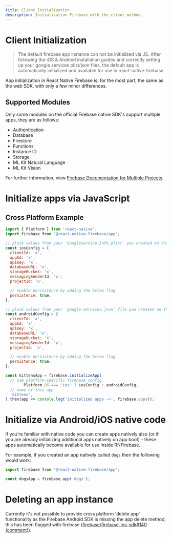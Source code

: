 ```yaml
---
title: Client Initialization
description: Initialization Firebase with the client method.
---
```


# Client Initialization

> The default firebase app instance can not be initialized via JS. After following the iOS & Android installation guides and correctly setting up your google services plist/json files, the default app is automatically initialized and available for use in react-native-firebase.

App initialization in React Native Firebase is, for the most part, the same as the web SDK, with only a few minor differences.

## Supported Modules

Only some modules on the official Firebase native SDK's support multiple apps, they are as follows:

 - Authentication
 - Database
 - Firestore
 - Functions
 - Instance ID
 - Storage
 - ML Kit Natural Language
 - ML Kit Vision

For further information, view [Firebase Documentation for Multiple Projects](https://firebase.google.com/docs/web/setup#multiple-projects).

# Initialize apps via JavaScript

## Cross Platform Example

```javascript
import { Platform } from 'react-native';
import firebase from '@react-native-firebase/app';

// pluck values from your `GoogleService-Info.plist` you created on the firebase console
const iosConfig = {
  clientId: 'x',
  appId: 'x',
  apiKey: 'x',
  databaseURL: 'x',
  storageBucket: 'x',
  messagingSenderId: 'x',
  projectId: 'x',

  // enable persistence by adding the below flag
  persistence: true,
};

// pluck values from your `google-services.json` file you created on the firebase console
const androidConfig = {
  clientId: 'x',
  appId: 'x',
  apiKey: 'x',
  databaseURL: 'x',
  storageBucket: 'x',
  messagingSenderId: 'x',
  projectId: 'x',

  // enable persistence by adding the below flag
  persistence: true,
};

const kittensApp = firebase.initializeApp(
  // use platform-specific firebase config
        Platform.OS === 'ios' ? iosConfig : androidConfig,
  // name of this app
  'kittens',
).then(app => console.log('initialized apps ->', firebase.apps));
```

# Initialize via Android/iOS native code

If you're familiar with native code you can create apps natively also (or if you are already initializing additional apps natively on app boot) - these apps automatically become available for use inside RNFirebase.

For example, if you created an app natively called `dogs` then the following would work:

```javascript
import firebase from '@react-native-firebase/app';

const dogsApp = firebase.app('dogs');

```

# Deleting an app instance

Currently it's not possible to provide cross platform 'delete app' functionality as the Firebase Android SDK is missing the app delete method, this has been flagged with firebase ([firebase/firebase-ios-sdk#140 (comment)](https://github.com/firebase/firebase-ios-sdk/issues/140#issuecomment-315953708)).
